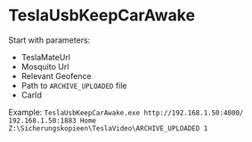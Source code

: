 # TeslaUsbKeepCarAwake
Start with parameters:
* TeslaMateUrl
* Mosquito Url
* Relevant Geofence
* Path to `ARCHIVE_UPLOADED` file
* CarId

Example: `TeslaUsbKeepCarAwake.exe http://192.168.1.50:4000/ 192.168.1.50:1883 Home Z:\Sicherungskopieen\TeslaVideo\ARCHIVE_UPLOADED 1`
